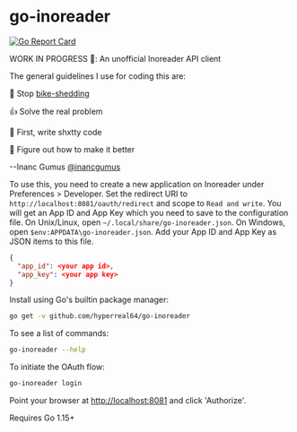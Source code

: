 # go-inoreader
[![Go Report Card](https://goreportcard.com/badge/github.com/hyperreal64/go-inoreader)](https://goreportcard.com/report/github.com/hyperreal64/go-inoreader)

WORK IN PROGRESS 🚧: An unofficial Inoreader API client

The general guidelines I use for coding this are:

🚴 Stop [bike-shedding](https://en.wikipedia.org/wiki/Law_of_triviality)

👍 Solve the real problem

💩 First, write shxtty code

🌟 Figure out how to make it better

--Inanc Gumus [@inancgumus](https://twitter.com/inancgumus)

To use this, you need to create a new application on Inoreader under Preferences > Developer. Set the redirect URI to `http://localhost:8081/oauth/redirect` and scope to `Read and write`. You will get an App ID and App Key which you need to save to the configuration file. On Unix/Linux, open `~/.local/share/go-inoreader.json`. On Windows, open `$env:APPDATA\go-inoreader.json`. Add your App ID and App Key as JSON items to this file.
```json
{
  "app_id": <your app id>,
  "app_key": <your app key>
}
```

Install using Go's builtin package manager:
```bash
go get -v github.com/hyperreal64/go-inoreader
```

To see a list of commands:
```bash
go-inoreader --help
```

To initiate the OAuth flow:
```bash
go-inoreader login
```

Point your browser at [http://localhost:8081](http://localhost:8081) and click 'Authorize'.

Requires Go 1.15+
